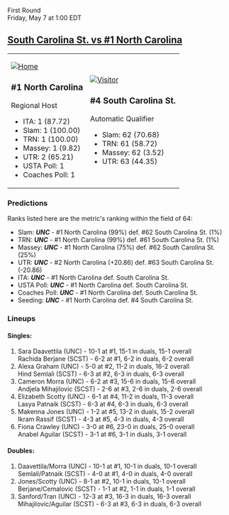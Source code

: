 First Round  
Friday, May 7 at 1:00 EDT
## [South Carolina St. vs #1 North Carolina](https://www.ncaa.com/game/5833647) 

<table><tr><td>  

[![Home](https://www.ncaa.com/sites/default/files/images/logos/schools/n/north-carolina.70.png)](../index.md)  

### #1 North Carolina  

Regional Host  
- ITA: 1 (87.72)  
- Slam: 1 (100.00)  
- TRN: 1 (100.00)  
- Massey: 1 (9.82)  
- UTR: 2 (65.21)  
- USTA Poll: 1  
- Coaches Poll: 1  

</td><td>  

[![Visitor](https://www.ncaa.com/sites/default/files/images/logos/schools/s/south-carolina-st.70.png)](../index.md)  

### #4 South Carolina St.  

Automatic Qualifier  
- Slam: 62 (70.68)  
- TRN: 61 (58.72)  
- Massey: 62 (3.52)  
- UTR: 63 (44.35)  

</td></tr></table>  

### Predictions  

Ranks listed here are the metric's ranking within the field of 64:  
- Slam: ***UNC*** - #1 North Carolina (99%) def. #62 South Carolina St. (1%)  
- TRN: ***UNC*** - #1 North Carolina (99%) def. #61 South Carolina St. (1%)  
- Massey: ***UNC*** - #1 North Carolina (75%) def. #62 South Carolina St. (25%)  
- UTR: ***UNC*** - #2 North Carolina (+20.86) def. #63 South Carolina St. (-20.86)  
- ITA: ***UNC*** - #1 North Carolina def. South Carolina St.  
- USTA Poll: ***UNC*** - #1 North Carolina def. South Carolina St.  
- Coaches Poll: ***UNC*** - #1 North Carolina def. South Carolina St.  
- Seeding: ***UNC*** - #1 North Carolina def. #4 South Carolina St.  

### Lineups  

#### Singles:  
1. Sara Daavettila (UNC) - 10-1 at #1, 15-1 in duals, 15-1 overall  
   Rachida Berjane (SCST) - 6-2 at #1, 6-2 in duals, 6-2 overall
2. Alexa Graham (UNC) - 5-0 at #2, 11-2 in duals, 16-2 overall  
   Hind Semlali (SCST) - 6-3 at #2, 6-3 in duals, 6-3 overall
3. Cameron Morra (UNC) - 6-2 at #3, 15-6 in duals, 15-6 overall  
   Andjela Mihajilovic (SCST) - 2-6 at #3, 2-6 in duals, 2-6 overall
4. Elizabeth Scotty (UNC) - 6-1 at #4, 11-2 in duals, 11-3 overall  
   Lasya Patnaik (SCST) - 6-3 at #4, 6-3 in duals, 6-3 overall
5. Makenna Jones (UNC) - 1-2 at #5, 13-2 in duals, 15-2 overall  
   Ikram Rassif (SCST) - 4-3 at #5, 4-3 in duals, 4-3 overall
6. Fiona Crawley (UNC) - 3-0 at #6, 23-0 in duals, 25-0 overall  
   Anabel Aguilar (SCST) - 3-1 at #6, 3-1 in duals, 3-1 overall

#### Doubles:  
1. Daavettila/Morra (UNC) - 10-1 at #1, 10-1 in duals, 10-1 overall  
   Semlali/Patnaik (SCST) - 4-0 at #1, 4-0 in duals, 4-0 overall
2. Jones/Scotty (UNC) - 8-1 at #2, 10-1 in duals, 10-1 overall  
   Berjane/Cemalovic (SCST) - 1-1 at #2, 1-1 in duals, 1-1 overall
3. Sanford/Tran (UNC) - 12-3 at #3, 16-3 in duals, 16-3 overall  
   Mihajilovic/Aguilar (SCST) - 6-3 at #3, 6-3 in duals, 6-3 overall